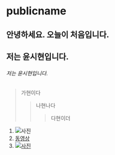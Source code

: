 # publicname

## 안녕하세요. 오늘이 처음입니다.
## 저는 윤시현입니다.
###### 저는 윤시현입니다.


> 가현이다
>> 나현나다
>>> 다현이더


1. ![사진](https://github.com/kipper0312/name1/blob/main/288'.jpg?raw=true)
2. [동영상](https://www.youtube.com/watch?v=Fq5JS2FsrOA)
3.  [![사진](https://github.com/kipper0312/name1/blob/main/288'.jpg?raw=true)](https://www.youtube.com/watch?v=Fq5JS2FsrOA)
